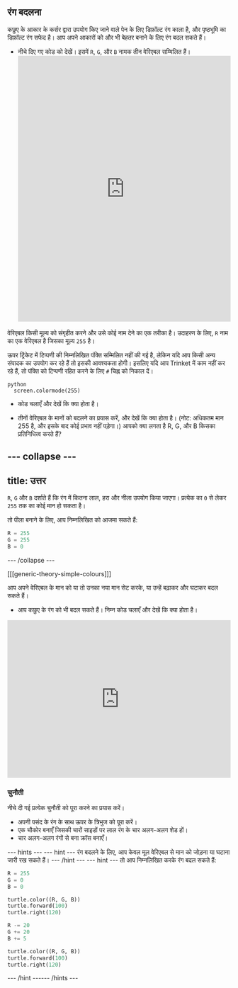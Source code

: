 ## रंग बदलना

कछुए के आकार के कर्सर द्वारा उपयोग किए जाने वाले पेन के लिए डिफ़ॉल्ट रंग काला है, और पृष्ठभूमि का डिफ़ॉल्ट रंग सफेद है। आप अपने आकारों को और भी बेहतर बनाने के लिए रंग बदल सकते हैं।

- नीचे दिए गए कोड को देखें। इसमें `R`, `G`, और `B` नामक तीन वेरिएबल सम्मिलित हैं। <iframe src="https://trinket.io/embed/python/b964b7d3ce" width="100%" height="600" frameborder="0" marginwidth="0" marginheight="0" allowfullscreen></iframe> 

वेरिएबल किसी मूल्य को संगृहीत करने और उसे कोई नाम देने का एक तरीका है। उदाहरण के लिए, `R` नाम का एक वेरिएबल है जिसका मूल्य `255` है।

ऊपर ट्रिंकेट में टिप्पणी की निम्नलिखित पंक्ति सम्मिलित नहीं की गई है, लेकिन यदि आप किसी अन्य संपादक का उपयोग कर रहे हैं तो इसकी आवश्यकता होगी। इसलिए यदि आप Trinket में काम नहीं कर रहे हैं, तो पंक्ति को टिप्पणी रहित करने के लिए `#` चिह्न को निकाल दें।

    python
      screen.colormode(255)

- कोड चलाएँ और देखें कि क्या होता है।

- तीनों वेरिएबल के मानों को बदलने का प्रयास करें, और देखें कि क्या होता है। (नोट: अधिकतम मान 255 है, और इसके बाद कोई प्रभाव नहीं पड़ेगा।) आपको क्या लगता है R, G, और B किसका प्रतिनिधित्व करते हैं?

--- collapse ---
---
title: उत्तर
---

`R`, `G` और `B` दर्शाते हैं कि रंग में कितना लाल, हरा और नीला उपयोग किया जाएगा। प्रत्येक का `0` से लेकर `255` तक का कोई मान हो सकता है।

तो पीला बनाने के लिए, आप निम्नलिखित को आजमा सकते हैं:

```python
R = 255
G = 255
B = 0
```

--- /collapse ---

[[[generic-theory-simple-colours]]]

आप अपने वेरिएबल के मान को या तो उनका नया मान सेट करके, या उन्हें बढ़ाकर और घटाकर बदल सकते हैं।

- आप कछुए के रंग को भी बदल सकते हैं। निम्न कोड चलाएँ और देखें कि क्या होता है। 

<iframe src="https://trinket.io/embed/python/ab6732d60e" width="100%" height="356" frameborder="0" marginwidth="0" marginheight="0" allowfullscreen></iframe> 

### चुनौती

नीचे दी गई प्रत्येक चुनौती को पूरा करने का प्रयास करें।

- अपनी पसंद के रंग के साथ ऊपर के त्रिभुज को पूरा करें।
- एक चौकोर बनाएँ जिसकी चारों साइडों पर लाल रंग के चार अलग-अलग शेड हों।
- चार अलग-अलग रंगों से बना क्रॉस बनाएँ।

--- hints ---
 --- hint --- रंग बदलने के लिए, आप केवल मूल वेरिएबल से मान को जोड़ना या घटाना जारी रख सकते हैं।
--- /hint ---
 --- hint --- तो आप निम्नलिखित करके रंग बदल सकते हैं:

```python
R = 255
G = 0
B = 0

turtle.color((R, G, B))
turtle.forward(100)
turtle.right(120)

R -= 20
G += 20
B += 5

turtle.color((R, G, B))
turtle.forward(100)
turtle.right(120)
```

--- /hint ------ /hints ---
